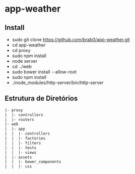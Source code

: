 # app-weather
## Install
- sudo git clone https://github.com/brab0/app-weather.git
- cd app-weather
- cd proxy
- sudo npm install
- node server
- cd ../web
- sudo bower install --allow-root
- sudo npm install
- ./node_modules/http-server/bin/http-server

## Estrutura de Diretórios
```html
|- proxy
|  |- controllers
|  |- routers
|- web
|  |- app
|  |  |- controllers
|  |  |- factories
|  |  |- filters
|  |  |- tests
|  |  |- views
|  |- assets
|  |  |- bower_components
|  |  |- css
```
